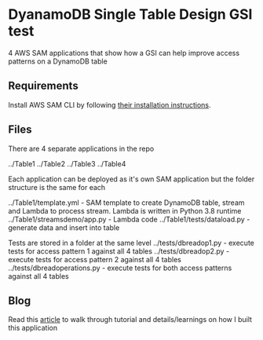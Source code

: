 # DyanamoDB Single Table Design GSI test

4 AWS SAM applications that show how a GSI can help improve access patterns on a DynamoDB table

## Requirements
Install AWS SAM CLI by following [their installation instructions](https://docs.aws.amazon.com/serverless-application-model/latest/developerguide/serverless-sam-cli-install.html).

## Files
There are 4 separate applications in the repo

../Table1
../Table2
../Table3
../Table4

Each application can be deployed as it's own SAM application but the folder structure is the same for each

../Table1/template.yml - SAM template to create DynamoDB table, stream and Lambda to process stream. Lambda is written in Python 3.8 runtime
../Table1/streamsdemo/app.py - Lambda code
../Table1/tests/dataload.py - generate data and insert into table

Tests are stored in a folder at the same level
../tests/dbreadop1.py - execute tests for access pattern 1 against all 4 tables
../tests/dbreadop2.py - execute tests for access pattern 2 against all 4 tables
../tests/dbreadoperations.py - execute tests for both access patterns against all 4 tables

## Blog
Read this [article](https://github.com/thomasmilner/ddbgsidemo) to walk through tutorial and details/learnings on how I built this application

